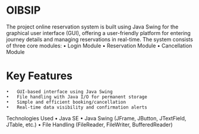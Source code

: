 # OIBSIP

The project online reservation system is built using Java Swing for the graphical user interface (GUI), offering a user-friendly platform for entering journey details and managing reservations in real-time.
The system consists of three core modules:
	•	Login Module
	•	Reservation Module
	•	Cancellation Module
# Key Features
	•	GUI-based interface using Java Swing
	•	File handling with Java I/O for permanent storage
	•	Simple and efficient booking/cancellation
	•	Real-time data visibility and confirmation alerts
 Technologies Used
	•	Java SE
	•	Java Swing (JFrame, JButton, JTextField, JTable, etc.)
	•	File Handling (FileReader, FileWriter, BufferedReader)
